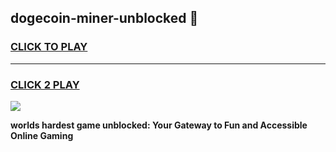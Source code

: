 
## dogecoin-miner-unblocked 👋
<h3>
<a href="https://premium.freeplayer.one?title=dogecoin-miner-unblocked&ref=14F">CLICK TO PLAY</a></h3>
<hr>

<h3>
<a href="https://premium.freeplayer.one?title=dogecoin-miner-unblocked&ref=14F">CLICK 2 PLAY</a>
  
</h3>

<a href="https://premium.freeplayer.one?title=dogecoin-miner-unblocked&ref=12F/"><img src="https://clearcache.store/games.png"></a>


**worlds hardest game unblocked: Your Gateway to Fun and Accessible Online Gaming**
